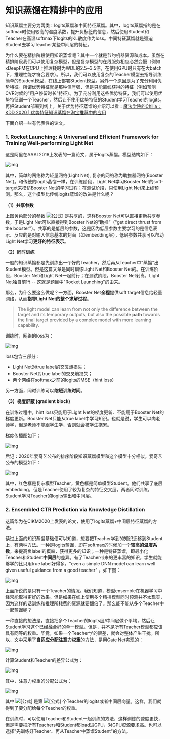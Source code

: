 

# 知识蒸馏在精排中的应用

知识蒸馏主要分为两类：logits蒸馏和中间特征蒸馏。其中，logits蒸馏指的是在softmax时使用较高的温度系数，提升负标签的信息，然后使用Student和Teacher在高温softmax下logits的KL散度作为loss。中间特征蒸馏就是强迫Student去学习Teacher某些中间层的特征。

为什么要在精排阶段使用知识蒸馏呢？其中一个就是节约机器资源和成本。虽然在精排阶段我们可以使用复杂模型，但是复杂模型的在线服务相应必然变慢（例如xDeepFM在CPU上推理耗时为WDL的2.5~3.5倍，在使用GPU时只有在大batch下，推理性能才符合要求）。所以，我们可以使用复杂的Teacher模型去指导训练简单的Student模型，在线上部署Student模型。另外一个原因是为了充分利用优势特征。所谓优势特征就是那种信号强、但是只能离线获得的特征（例如预测CVR时候的"用户停留时长"特征）。为了充分利用这些优势特征，我们可以使用优势特征训一个Teacher，然后让不使用优势特征的Student学习Teacher的logits，再把Student部署到线上。关于优势特征蒸馏的介绍可以看：[魔法学院的Chilia：KDD 2020 | 优势特征知识蒸馏在淘宝推荐中的应用](https://zhuanlan.zhihu.com/p/422353733)

下面介绍一些有代表性的论文。

### 1. Rocket Launching: A Universal and Efficient Framework for Training Well-performing Light Net

这是阿里在AAAI 2018上发表的一篇论文，属于logits蒸馏。模型结构如下：

![img](https://pic1.zhimg.com/80/v2-f1c16cc9a1e266abe7f0b0c59ea5d874_1440w.jpg)

其中，简单的网络称为轻量网络(Light Net), 复杂的网络称为助推器网络(Booster Net)。和传统的logits蒸馏一样，在训练阶段，Light Net学习Booster Net的soft-target来模仿Booster Net的学习过程；在测试阶段，只使用Light Net来上线预测。那么，这个模型比传统logits蒸馏的改进是什么呢？

**（1）共享参数**

上图黄色部分的参数 ![[公式]](https://www.zhihu.com/equation?tex=W_s) 是共享的，这样Booster Net可以直接更新共享参数，于是Light Net可以直接得到Booster Net的“助推”（"get direct thrust from the booster"）。共享的是低层的参数，这是因为低层参数主要学习的是信息表示、反应的是对输入信息基本的刻画（如embedding层），低层参数共享可以帮助Light Net学习**更好的特征表示**。

**（2）同时训练**

一般的知识蒸馏都是先训练出一个好的Teacher，然后再从Teacher中"蒸馏"出Student模型。但是这篇文章是同时训练Light Net和Booster Net的。在训练阶段，Booster Net和Light Net一起前行；在测试阶段，Booster Net剥离，Light Net独自前行 -- 这就是题目中"Rocket Launching"的由来。

那么，为什么要这么做呢？一方面，Booster Net**全程**提供soft target信息给轻量网络，从而**指导Light Net的整个求解过程**。

> The light model can learn from not only the difference between the target and its temporary outputs, but also the possible **path** towards the final target provided by a complex model with more learning capability.

训练时，网络的loss为：

![img](https://pic4.zhimg.com/80/v2-83f24af2e6534af78e5e61a03bf930bb_1440w.jpg)

loss包含三部分：

- Light Net对true label的交叉熵损失；
- Booster Net对true label的交叉熵损失；
- 两个网络在softmax之前的logits的MSE（hint loss）

另一方面，同时训练可以**缩短训练时间**。

**（3）梯度屏蔽 (gradient block)**

在训练过程中，hint loss只能用于Light Net的梯度更新、不能用于Booster Net的梯度更新。Booster Net只能从true label中学习知识。也就是说，学生可以向老师学，但是老师不能跟学生学，否则就会被学生拖累。

梯度传播图如下：

![img](https://pic4.zhimg.com/80/v2-3f3c878b71871a6e3987358621287083_1440w.jpg)

后记：2020年爱奇艺公布的排序阶段知识蒸馏模型和这个模型十分相似。爱奇艺公布的模型如下：

![img](https://pic3.zhimg.com/80/v2-f7f0cd3756e8a8d5f4dbc5c12fcbd5a6_1440w.jpg)

其中，红色框是复杂模型Teacher，黄色框是简单模型Student。他们共享了底层embedding，但是Teacher使用了较为复杂的特征交叉层。两者同时训练，Student学习Teacher的logits输出和中间层。

### 2. Ensembled CTR Prediction via Knowledge Distillation

这篇华为在CIKM2020上发表的论文，使用了logits蒸馏+中间层特征蒸馏的方法。

读过上面的知识蒸馏基础便可以知道，想要把Teacher学到的知识迁移到Student上，有两种方法。一种是logits蒸馏，即在softmax的时候加一个**较高的温度系数**，来提高负label的概率，获得更多的知识；一种是特征蒸馏，即最小化Teacher和Student**中间层**的差异。有了Teacher带来的更丰富的知识，学生就能够学的比只用true label好得多。"even a simple DNN model can learn well given useful guidance from a good teacher" 。如下图：

![img](https://pic2.zhimg.com/80/v2-5ffbde648d67248eaa80c2047a5c164d_1440w.jpg)

上面所说的是只有一个Teacher的情况。我们知道，模型ensemble在机器学习中经常能取得更好的效果。但是如果在线上使用多个精排模型同时预测并不太现实，因为这样的话训练和推理所耗费的资源就要翻倍了。那么能不能从多个Teacher中一起蒸馏呢？

一种直接的想法是，直接把多个Teacher的logits层/中间层做个平均，然后让Student学习这个已经融合好的单一模型。但是，并不是所有Teacher模型都应该具有同等的权重。毕竟，如果一个Teacher学的很差，就会对整体产生干扰。所以，文中采用了**自适应分配注意力权重**的方法，是用Gate Net实现的：

![img](https://pic3.zhimg.com/80/v2-1a655b22960f90c25e9664dc3a73d78e_1440w.jpg)

计算Student和Teacher的差异公式为：

![img](https://pic2.zhimg.com/80/v2-4fcb78abb18081517f3a88bd52b298c9_1440w.jpg)

其中，注意力权重的分配公式为：

![img](https://pic2.zhimg.com/80/v2-98d9bd6a8e418938a414fedce41ab5f5_1440w.jpeg)

其中 ![[公式]](https://www.zhihu.com/equation?tex=z_%7BT_i%7D) 是第 ![[公式]](https://www.zhihu.com/equation?tex=T_i) 个Teacher的logits或者中间层向量。这样，我们就得到了要分配给每个Teacher的权重。

在训练时，可以使用Teacher和Student一起训练的方法，这样训练的速度更快，但是需要把所有Teachers和Student都load进GPU，对GPU资源要求高。也可以选择"先训练好Teacher、再从Teacher中蒸馏Student"的方法。